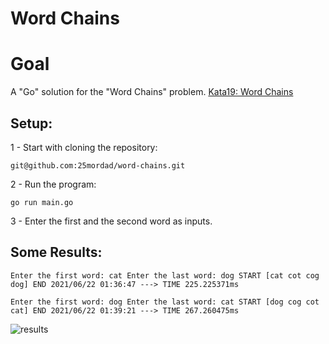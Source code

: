 # Word Chains

# Goal
A "Go" solution for the "Word Chains" problem.
[Kata19: Word Chains](http://codekata.com/kata/kata19-word-chains/)

## Setup:

1 - Start with cloning the repository:

`git@github.com:25mordad/word-chains.git`


2 - Run the program:

`go run main.go`

3 - Enter the first and the second word as inputs.


## Some Results:

`Enter the first word: cat
Enter the last word: dog
START
[cat cot cog dog]
END
2021/06/22 01:36:47 ---> TIME 225.225371ms`

`Enter the first word: dog
Enter the last word: cat
START
[dog cog cot cat]
END
2021/06/22 01:39:21 ---> TIME 267.260475ms`

![results](https://i.imgur.com/ppJV9tH.png)
